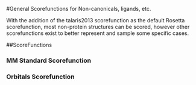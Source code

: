 #General Scorefunctions for Non-canonicals, ligands, etc.

With the addition of the talaris2013 scorefunction as the default Rosetta scorefunction, most non-protein structures can be scored, however other scorefunctions exist to better represent and sample some specific cases.

##ScoreFunctions
### MM Standard Scorefunction

### Orbitals Scorefunction
  